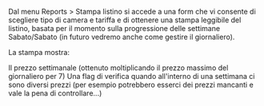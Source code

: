 Dal menu Reports > Stampa listino si accede a una form che vi consente di scegliere tipo di camera e tariffa e di ottenere una stampa leggibile del listino, basata per il momento sulla progressione delle settimane Sabato/Sabato (in futuro vedremo anche come gestire il giornaliero).

La stampa mostra:

Il prezzo settimanale (ottenuto moltiplicando il prezzo massimo del giornaliero per 7)
Una flag di verifica quando all'interno di una settimana ci sono diversi prezzi (per esempio potrebbero esserci dei prezzi mancanti e vale la pena di controllare...)
